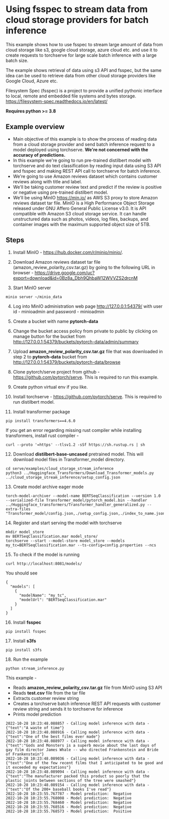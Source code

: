 # Using fsspec to stream data from cloud storage providers for batch inference

This example shows how to use fsspec to stream large amount of data from cloud storage like s3, google cloud storage, azure cloud etc. and use it to create requests to torchserve for large scale batch inference with a large batch size.

The example shows retrieval of data using s3 API and fsspec, but the same idea can be used to retrieve data from other cloud storage providers like Google Cloud, Azure etc.

Filesystem Spec (fsspec) is a project to provide a unified pythonic interface to local, remote and embedded file systems and bytes storage. https://filesystem-spec.readthedocs.io/en/latest/

**Requires python >= 3.8**

## Example overview

  - Main objective of this example is to show the process of reading data from a cloud storage provider and send batch inference request to a model deployed using torchserve. **We're not concerned with the accuracy of predictions.**
  - In this example we're going to run pre-trained distilbert model with torchserve and do text classification by reading input data using S3 API and fsspec and making REST API call to torchserve for batch inference.
  - We're going to use Amazon reviews dataset which contains customer reviews along with title and label.
  - We'll be taking customer review text and predict if the review is positive or negative using pre-trained distilbert model.
  - We'll be using MinIO https://min.io/ as AWS S3 proxy to store Amazon reviews dataset tar file. MinIO is a High Performance Object Storage released under GNU Affero General Public License v3.0. It is API compatible with Amazon S3 cloud storage service. It can handle unstructured data such as photos, videos, log files, backups, and container images with the maximum supported object size of 5TB.

## Steps

1) Install MinIO -  https://hub.docker.com/r/minio/minio/.
<!-- markdown-link-check-disable -->
2) Download Amazon reviews dataset tar file (amazon_review_polarity_csv.tar.gz) by going to the following URL in browser - https://drive.google.com/uc?export=download&id=0Bz8a_Dbh9QhbaW12WVVZS2drcnM

3) Start MinIO server
```
minio server ~/minio_data
```

4) Log into MinIO administration web page http://127.0.0.1:54379/ with user id - minioadmin and password - minioadmin

5) Create a bucket with name **pytorch-data**

6) Change the bucket access policy from private to public by clicking on manage button for the bucket from http://127.0.0.1:54379/buckets/pytorch-data/admin/summary

7) Upload **amazon_review_polarity_csv.tar.gz** file that was downloaded in step 2 to **pytorch-data** bucket from http://127.0.0.1:54379/buckets/pytorch-data/browse

8) Clone pytorch/serve project from github - https://github.com/pytorch/serve. This is required to run this example.

9) Create python virtual env if you like.

10) Install torchserve - https://github.com/pytorch/serve. This is required to run distilbert model.

11) Install transformer package
```
pip install transformers==4.6.0
```
If you get an error regarding missing rust compiler while installing transformers, install rust compiler -
```
curl --proto '=https' --tlsv1.2 -sSf https://sh.rustup.rs | sh
```

12) Download **distilbert-base-uncased** pretrained model. This will download model files in Transformer_model directory.
```
cd serve/examples/cloud_storage_stream_inference
python3 ../Huggingface_Transformers/Download_Transformer_models.py ../cloud_storage_stream_inference/setup_config.json
```

13) Create model archive eager mode
```
torch-model-archiver --model-name BERTSeqClassification --version 1.0 --serialized-file Transformer_model/pytorch_model.bin --handler ../Huggingface_transformers/Transformer_handler_generalized.py --extra-files "Transformer_model/config.json,./setup_config.json,./index_to_name.json"
```

14) Register and start serving the model with torchserve
```
mkdir model_store
mv BERTSeqClassification.mar model_store/
torchserve --start --model-store model_store --models my_tc=BERTSeqClassification.mar --ts-config=config.properties --ncs
```

15) To check if the model is running
```
curl http://localhost:8081/models/
```
You should see
```
{
  "models": [
    {
      "modelName": "my_tc",
      "modelUrl": "BERTSeqClassification.mar"
    }
  ]
}
```

16) Install **fsspec**
```
pip install fsspec
```

17) Install **s3fs**
```
pip install s3fs
```
18) Run the example
```
python stream_inference.py
```
This example -
- Reads **amazon_review_polarity_csv.tar.gz** file from MinIO using S3 API
- Reads **test.csv** file from the tar file
- Extracts customer review string
- Creates a torchserve batch inference REST API requests with customer review string and sends it to torchserve for inference
- Prints model prediction
```
2022-10-28 10:23:48.088857 - Calling model inference with data -  {"text":"A waste of time"}
2022-10-28 10:23:48.088916 - Calling model inference with data -  {"text":"One of the best films ever made"}
2022-10-28 10:23:48.088977 - Calling model inference with data -  {"text":"Gods and Monsters is a superb movie about the last days of gay film director James Whale -- who directed Frankenstein and Bride of Frankenstein"}
2022-10-28 10:23:48.089036 - Calling model inference with data -  {"text":"One of the few recent films that I anticipated to be good and it exceeded my expectations"}
2022-10-28 10:23:48.089094 - Calling model inference with data -  {"text":"The manufacturer packed this product so poorly that the plastic joints between sections of the tree were smashed"}
2022-10-28 10:23:48.089154 - Calling model inference with data -  {"text":"Of the 200+ baseball books I've read"}
2022-10-28 10:23:55.767787 - Model prediction:  Negative
2022-10-28 10:23:55.768008 - Model prediction:  Negative
2022-10-28 10:23:55.768460 - Model prediction:  Negative
2022-10-28 10:23:55.768516 - Model prediction:  Negative
2022-10-28 10:23:55.768573 - Model prediction:  Positive
```
